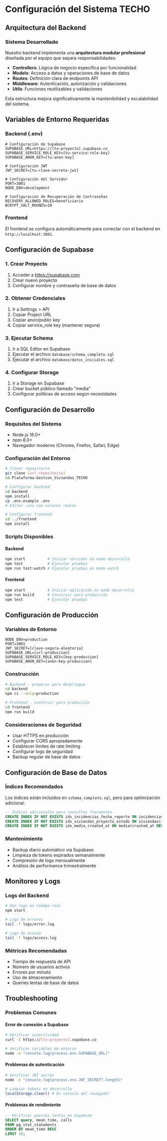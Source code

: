 # Configuración del Sistema TECHO

## Arquitectura del Backend

### Sistema Desarrollado
Nuestro backend implementa una **arquitectura modular profesional** diseñada por el equipo que separa responsabilidades:

- **Controllers**: Lógica de negocio específica por funcionalidad
- **Models**: Acceso a datos y operaciones de base de datos  
- **Routes**: Definición clara de endpoints API
- **Middleware**: Autenticación, autorización y validaciones
- **Utils**: Funciones reutilizables y validaciones

Esta estructura mejora significativamente la mantenibilidad y escalabilidad del sistema.

## Variables de Entorno Requeridas

### Backend (.env)
```env
# Configuración de Supabase
SUPABASE_URL=https://[tu-proyecto].supabase.co
SUPABASE_SERVICE_ROLE_KEY=[tu-service-role-key]
SUPABASE_ANON_KEY=[tu-anon-key]

# Configuración JWT
JWT_SECRET=[tu-clave-secreta-jwt]

# Configuración del Servidor
PORT=3001
NODE_ENV=development

# Configuración de Recuperación de Contraseñas
RECOVERY_ALLOWED_ROLES=beneficiario
BCRYPT_SALT_ROUNDS=10
```

### Frontend
El frontend se configura automáticamente para conectar con el backend en `http://localhost:3001`.

## Configuración de Supabase

### 1. Crear Proyecto
1. Acceder a https://supabase.com
2. Crear nuevo proyecto
3. Configurar nombre y contraseña de base de datos

### 2. Obtener Credenciales
1. Ir a Settings > API
2. Copiar Project URL
3. Copiar anon/public key
4. Copiar service_role key (mantener segura)

### 3. Ejecutar Schema
1. Ir a SQL Editor en Supabase
2. Ejecutar el archivo `database/schema_completo.sql`
3. Ejecutar el archivo `database/datos_iniciales.sql`

### 4. Configurar Storage
1. Ir a Storage en Supabase
2. Crear bucket público llamado "media"
3. Configurar políticas de acceso según necesidades

## Configuración de Desarrollo

### Requisitos del Sistema
- Node.js 16.0+
- npm 8.0+
- Navegador moderno (Chrome, Firefox, Safari, Edge)

### Configuración del Entorno
```bash
# Clonar repositorio
git clone [url-repositorio]
cd Plataforma-Gestion_Viviendas_TECHO

# Configurar backend
cd backend
npm install
cp .env.example .env
# Editar .env con valores reales

# Configurar frontend
cd ../frontend
npm install
```

### Scripts Disponibles

#### Backend
```bash
npm start          # Iniciar servidor en modo desarrollo
npm test           # Ejecutar pruebas
npm run test:watch # Ejecutar pruebas en modo watch
```

#### Frontend
```bash
npm start          # Iniciar aplicación en modo desarrollo
npm run build      # Construir para producción
npm test           # Ejecutar pruebas
```

## Configuración de Producción

### Variables de Entorno
```env
NODE_ENV=production
PORT=3001
JWT_SECRET=[clave-segura-aleatoria]
SUPABASE_URL=[url-produccion]
SUPABASE_SERVICE_ROLE_KEY=[key-produccion]
SUPABASE_ANON_KEY=[anon-key-produccion]
```

### Construcción
```bash
# Backend - preparar para despliegue
cd backend
npm ci --only=production

# Frontend - construir para producción
cd frontend
npm run build
```

### Consideraciones de Seguridad
- Usar HTTPS en producción
- Configurar CORS apropiadamente
- Establecer límites de rate limiting
- Configurar logs de seguridad
- Backup regular de base de datos

## Configuración de Base de Datos

### Índices Recomendados
Los índices están incluidos en `schema_completo.sql`, pero para optimización adicional:

```sql
-- Índices adicionales para consultas frecuentes
CREATE INDEX IF NOT EXISTS idx_incidencias_fecha_reporte ON incidencias(fecha_reporte DESC);
CREATE INDEX IF NOT EXISTS idx_viviendas_proyecto_estado ON viviendas(id_proyecto, estado);
CREATE INDEX IF NOT EXISTS idx_media_created_at ON media(created_at DESC);
```

### Mantenimiento
- Backup diario automático via Supabase
- Limpieza de tokens expirados semanalmente
- Compresión de logs mensualmente
- Análisis de performance trimestralmente

## Monitoreo y Logs

### Logs del Backend
```bash
# Ver logs en tiempo real
npm start

# Logs de errores
tail -f logs/error.log

# Logs de acceso
tail -f logs/access.log
```

### Métricas Recomendadas
- Tiempo de respuesta de API
- Número de usuarios activos
- Errores por minuto
- Uso de almacenamiento
- Queries lentas de base de datos

## Troubleshooting

### Problemas Comunes

#### Error de conexión a Supabase
```bash
# Verificar conectividad
curl -I https://[tu-proyecto].supabase.co

# Verificar variables de entorno
node -e "console.log(process.env.SUPABASE_URL)"
```

#### Problemas de autenticación
```bash
# Verificar JWT secret
node -e "console.log(process.env.JWT_SECRET?.length)"

# Limpiar tokens en desarrollo
localStorage.clear() # En consola del navegador
```

#### Problemas de rendimiento
```sql
-- Verificar queries lentas en Supabase
SELECT query, mean_time, calls 
FROM pg_stat_statements 
ORDER BY mean_time DESC 
LIMIT 10;
```